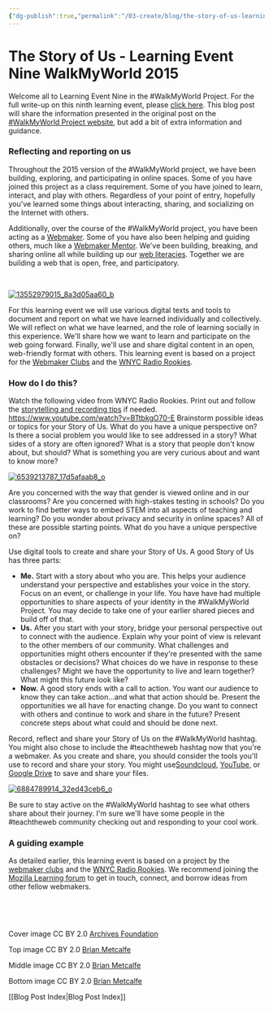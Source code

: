 ```yaml
---
{"dg-publish":true,"permalink":"/03-create/blog/the-story-of-us-learning-event-nine-walk-my-world-2015/","title":"The Story of Us - Learning Event Nine #WalkMyWorld 2015","tags":["walkmyworld"]}
---
```


# The Story of Us - Learning Event Nine WalkMyWorld 2015

Welcome all to Learning Event Nine in the #WalkMyWorld Project. For the full write-up on this ninth learning event, please [click here](https://sites.google.com/site/walkmyworldproject/2015-learning-events/story-of-us). This blog post will share the information presented in the original post on the [#WalkMyWorld Project website](https://sites.google.com/site/walkmyworldproject/), but add a bit of extra information and guidance.

### Reflecting and reporting on us

Throughout the 2015 version of the #WalkMyWorld project, we have been building, exploring, and participating in online spaces. Some of you have joined this project as a class requirement. Some of you have joined to learn, interact, and play with others. Regardless of your point of entry, hopefully you've learned some things about interacting, sharing, and socializing on the Internet with others.

Additionally, over the course of the #WalkMyWorld project, you have been acting as a [Webmaker](https://webmaker.org/en-US/about). Some of you have also been helping and guiding others, much like a [Webmaker Mentor](https://webmaker.org/en-US/mentor). We've been building, breaking, and sharing online all while building up our [web literacies](https://webmaker.org/en-US/resources). Together we are building a web that is open, free, and participatory.

 

[![13552979015_8a3d05aa60_b](images/13552979015_8a3d05aa60_b-300x225.jpg)](http://wiobyrne.com/wp-content/uploads/2015/03/13552979015_8a3d05aa60_b.jpg)

For this learning event we will use various digital texts and tools to document and report on what we have learned individually and collectively. We will reflect on what we have learned, and the role of learning socially in this experience. We'll share how we want to learn and participate on the web going forward. Finally, we'll use and share digital content in an open, web-friendly format with others. This learning event is based on a project for the [Webmaker Clubs](http:/http://mozilla.github.io/webmaker-curriculum/WebLiteracyBasics-I/session03-storyofus.html/) and the [WNYC Radio Rookies](http://https://radiorookies.makes.org/thimble/diy-toolkit-how-to-report-your-own-story).

### How do I do this?

Watch the following video from WNYC Radio Rookies. Print out and follow the [storytelling and recording tips](http://www.wnyc.org/story/diy-radio-rookies-toolkit/) if needed. https://www.youtube.com/watch?v=BTtbkgO70-E Brainstorm possible ideas or topics for your Story of Us. What do you have a unique perspective on? Is there a social problem you would like to see addressed in a story? What sides of a story are often ignored? What is a story that people don't know about, but should? What is something you are very curious about and want to know more?

[![6539213787_17d5afaab8_o](images/6539213787_17d5afaab8_o-300x225.png)](http://wiobyrne.com/wp-content/uploads/2015/03/6539213787_17d5afaab8_o.png)

Are you concerned with the way that gender is viewed online and in our classrooms? Are you concerned with high-stakes testing in schools? Do you work to find better ways to embed STEM into all aspects of teaching and learning? Do you wonder about privacy and security in online spaces? All of these are possible starting points. What do you have a unique perspective on?

Use digital tools to create and share your Story of Us. A good Story of Us has three parts:

- **Me.** Start with a story about who you are. This helps your audience understand your perspective and establishes your voice in the story. Focus on an event, or challenge in your life. You have have had multiple opportunities to share aspects of your identity in the #WalkMyWorld Project. You may decide to take one of your earlier shared pieces and build off of that.
- **Us.** After you start with your story, bridge your personal perspective out to connect with the audience. Explain why your point of view is relevant to the other members of our community. What challenges and opportunities might others encounter if they're presented with the same obstacles or decisions? What choices do we have in response to these challenges? Might we have the opportunity to live and learn together? What might this future look like?
- **Now.** A good story ends with a call to action. You want our audience to know they can take action...and what that action should be. Present the opportunities we all have for enacting change. Do you want to connect with others and continue to work and share in the future? Present concrete steps about what could and should be done next.

Record, reflect and share your Story of Us on the #WalkMyWorld hashtag. You might also chose to include the #teachtheweb hashtag now that you're a webmaker. As you create and share, you should consider the tools you'll use to record and share your story. You might use[Soundcloud](https://soundcloud.com/), [YouTube](https://www.youtube.com/), or [Google Drive](https://www.google.com/drive/) to save and share your files.

[![6884789914_32ed43ceb6_o](images/6884789914_32ed43ceb6_o-300x225.jpg)](http://wiobyrne.com/wp-content/uploads/2015/03/6884789914_32ed43ceb6_o.jpg)

Be sure to stay active on the #WalkMyWorld hashtag to see what others share about their journey. I'm sure we'll have some people in the #teachtheweb community checking out and responding to your cool work.

### A guiding example

As detailed earlier, this learning event is based on a project by the [webmaker clubs](http://mozilla.github.io/webmaker-curriculum/WebLiteracyBasics-I/session03-storyofus.html) and the [WNYC Radio Rookies](https://radiorookies.makes.org/thimble/diy-toolkit-how-to-report-your-own-story). We recommend joining the [Mozilla Learning forum](http://discourse.webmaker.org/category/clubs) to get in touch, connect, and borrow ideas from other fellow webmakers.

 

 

Cover image CC BY 2.0 [Archives Foundation](https://www.flickr.com/photos/100288576@N04/9517852418/in/photolist-fv4tVL-ab5j3f-nDhSYc-51EL6-4QYnHh-6FdJe5-aXySvR-gjnf7k-9kyfFi-5C3YYT-cbPcMJ-6F9B3K-6F9BvP-6F9A9k-5CjzYG-4BG6HS-fLf3V9-5C8xV1-dsBcNN-nVpVyv-5C8DQL-7neycW-bUrYuD-2ytqrY-pV82L9-7idpE4-4mgWpb-bWUvvH-eaatX6-bywg4v-5wj4Eo-4Rpoxa-9aXkaZ-nDmY9L-nVudoJ-f8uJjx-N2oDk-drFZ9R-7M1kdJ-8hMGiM-8hMqZM-8hNHen-8hRBE7-8hQZtw-8hRSLY-8hR2Y3-8hRwc7-8hRDTd-8hMUCc-8hQKpW)

Top image CC BY 2.0 [Brian Metcalfe](https://www.flickr.com/photos/life-long-learners/13552979015)

Middle image CC BY 2.0 [Brian Metcalfe](https://www.flickr.com/photos/life-long-learners/6539213787/)

Bottom image CC BY 2.0 [Brian Metcalfe](https://www.flickr.com/photos/life-long-learners/6884789914/)

[[Blog Post Index\|Blog Post Index]]